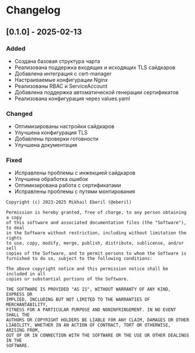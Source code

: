 # Changelog

## [0.1.0] -  2025-02-13

### Added
- Создана базовая структура чарта
- Реализована поддержка входящих и исходящих TLS сайдкаров
- Добавлена интеграция с cert-manager
- Настраиваемые конфигурации Nginx
- Реализованы RBAC и ServiceAccount
- Добавлена поддержка автоматической генерации сертификатов
- Реализована конфигурация через values.yaml

### Changed
- Оптимизированы настройки сайдкаров
- Улучшена конфигурация TLS
- Добавлены проверки готовности
- Улучшена документация

### Fixed
- Исправлены проблемы с инжекцией сайдкаров
- Улучшена обработка ошибок
- Оптимизирована работа с сертификатами
- Исправлены проблемы с путями монтирования

```plain text
Copyright (c) 2023-2025 Mikhail Eberil (@eberil)

Permission is hereby granted, free of charge, to any person obtaining a copy
of this software and associated documentation files (the "Software"), to deal
in the Software without restriction, including without limitation the rights
to use, copy, modify, merge, publish, distribute, sublicense, and/or sell
copies of the Software, and to permit persons to whom the Software is
furnished to do so, subject to the following conditions:

The above copyright notice and this permission notice shall be included in all
copies or substantial portions of the Software.

THE SOFTWARE IS PROVIDED "AS IS", WITHOUT WARRANTY OF ANY KIND, EXPRESS OR
IMPLIED, INCLUDING BUT NOT LIMITED TO THE WARRANTIES OF MERCHANTABILITY,
FITNESS FOR A PARTICULAR PURPOSE AND NONINFRINGEMENT. IN NO EVENT SHALL THE
AUTHORS OR COPYRIGHT HOLDERS BE LIABLE FOR ANY CLAIM, DAMAGES OR OTHER
LIABILITY, WHETHER IN AN ACTION OF CONTRACT, TORT OR OTHERWISE, ARISING FROM,
OUT OF OR IN CONNECTION WITH THE SOFTWARE OR THE USE OR OTHER DEALINGS IN THE
SOFTWARE.
```
